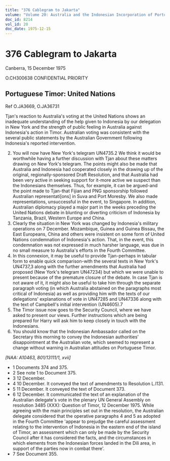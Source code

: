 ```yaml
---
title: "376 Cablegram to Jakarta"
volume: "Volume 20: Australia and the Indonesian Incorporation of Portuguese Timor, 1974-1976"
doc_id: 8214
vol_id: 20
doc_date: 1975-12-15
---
```


# 376 Cablegram to Jakarta

Canberra, 15 December 1975

O.CH300638 CONFIDENTIAL PRIORITY

## Portuguese Timor: United Nations

Ref O.JA3669, O.JA36731

Tjan's reaction to Australia's voting at the United Nations shows an inadequate understanding of the help given to Indonesia by our delegation in New York and the strength of public feeling in Australia against Indonesia's action in Timor. Australian voting was consistent with the several public statements by the Australian Government following Indonesia's reported intervention.

  2. You will now have New York's telegram UN4735.2 We think it would be worthwhile having a further discussion with Tjan about these matters drawing on New York's telegram. The points might also be made that Australia and Indonesia had cooperated closely in the drawing up of the original, regionally-sponsored Draft Resolution, and that Australia had been very active in seeking support for it-more active we suspect than the Indonesians themselves. Thus, for example, it can be argued-and the point made to Tjan-that Fijian and PNG sponsorship followed Australian representati[ons] in Suva and Port Moresby. We also made representations, unsuccessful in the event, to Singapore. In addition, Australian diplomacy played a major part in the weeks preceding the United Nations debate in blunting or diverting criticism of Indonesia by Tanzania, Brazil, Western Europe and China.
  3. Clearly the situation in New York was changed by Indonesia's military operations on 7 December. Mozambique, Guinea and Guinea Bissau, the East Europeans, China and others were insistent on some form of United Nations condemnation of Indonesia's action. That, in the event, this condemnation was not expressed in much harsher language, was due in no small measure to Australia's efforts in the Fourth Committee.
  4. In this connexion, it may be useful to provide Tjan-perhaps in tabular form to enable quick comparison-with the several texts in New York's UN4737,3 along with the further amendments that Australia had proposed (New York's telegram UN47234) but which we were unable to present because of the premature closure of the debate. In case Tjan is not aware of it, it might also be useful to take him through the separate paragraph voting (in which Australia abstained on the paragraphs most critical of Indonesia) as well as providing him with the texts of our delegations' explanations of vote in UN47285 and UN47336 along with the text of Campbell's initial intervention (UN4605).7
  5. The Timor issue now goes to the Security Council, where we have asked to present our views. Further instructions which are being prepared for Harry will ask him to keep closely in touch with the Indonesians.
  6. You should know that the Indonesian Ambassador called on the Secretary this morning to convey the Indonesian authorities' disappointment at the Australian vote, which seemed to represent a change without warning in Australian attitudes on Portuguese Timor.



_[NAA: A10463, 801/13111/1, xvii]_

  * 1 Documents 374 and 375.
  * 2 See note 1 to Document 375.
  * 3 12 December.
  * 4 10 December. It conveyed the text of amendments to Resolution L.l131.
  * 5 11 December. It conveyed the text of Document 373.
  * 6 12 December. It communicated the text of an explanation of the Australian delegate's vote in the plenary UN General Assembly on resolution 3485 (XXX): Question of Timor, 12 December 1975. While agreeing with the main principles set out in the resolution, the Australian delegate considered that the operative paragraphs 4 and 5 as adopted in the Fourth Committee 'appear to prejudge the careful assessment relating to the intervention of Indonesia in the eastern end of the island of Timor, an assessment which can only be made by the Security Council after it has considered the facts, and the circumstances in which elements from the Indonesian forces landed in the Dili area, in support of the parties now in combat there'.
  * 7 See Document 355.



